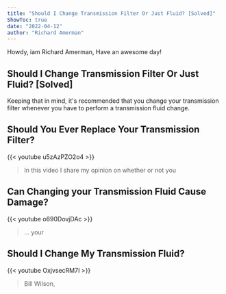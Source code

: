 ```yaml
---
title: "Should I Change Transmission Filter Or Just Fluid? [Solved]"
ShowToc: true 
date: "2022-04-12"
author: "Richard Amerman" 
---
```


Howdy, iam Richard Amerman, Have an awesome day!
## Should I Change Transmission Filter Or Just Fluid? [Solved]
Keeping that in mind, it's recommended that you change your transmission filter whenever you have to perform a transmission fluid change.

## Should You Ever Replace Your Transmission Filter?
{{< youtube u5zAzPZO2o4 >}}
>In this video I share my opinion on whether or not you 

## Can Changing your Transmission Fluid Cause Damage?
{{< youtube o690DovjDAc >}}
>... your 

## Should I Change My Transmission Fluid?
{{< youtube OxjvsecRM7I >}}
>Bill Wilson, 

